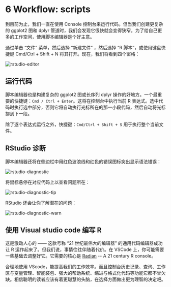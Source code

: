 # 6 Workflow: scripts

到目前为止，我们一直在使用 Console 控制台来运行代码。但当我们创建更复杂的 ggplot2 图和 dplyr 管道时，我们会发现它很快就会变得狭窄。为了给自己更多的工作空间，使用脚本编辑器是个好主意。

通过单击 “文件” 菜单，然后选择 “新建文件” ，然后选择 “R 脚本”，或使用键盘快捷键 Cmd/Ctrl + Shift + N 将其打开。现在，我们将看到四个窗格：

![rstudio-editor](https://d33wubrfki0l68.cloudfront.net/8a64bb047429d7ae0e2acae35c40e421e6439bf6/80e5d/diagrams/rstudio-editor.png)

## 运行代码

脚本编辑器也是构建复杂的 ggplot2 图或长序列 dplyr 操作的好地方。一个最重要的快捷键：`Cmd / Ctrl + Enter`。这将在控制台中执行当前 R 表达式。选中代码时执行选中部分，否则它将自动执行光标所在的那一小段代码，然后自动将光标挪到下一段。

除了逐个表达式运行之外，快捷键：`Cmd/Ctrl + Shift + S` 用于执行整个当前文件。

## RStudio 诊断

脚本编辑器还将在侧边栏中用红色波浪线和红色的错误图标突出显示语法错误：

![rstudio-diagnostic](https://d33wubrfki0l68.cloudfront.net/2c70225e177adb09fd2c71641881d91a2a44b84f/1aee8/screenshots/rstudio-diagnostic.png)

将鼠标悬停在对应代码上以查看问题所在：

![rstudio-diagnostic-tip](https://d33wubrfki0l68.cloudfront.net/3cb10a911ed68521d7fc9b1f7a8f40806c5cc640/f3daa/screenshots/rstudio-diagnostic-tip.png)

RStudio 还会让你了解潜在的问题：

![rstudio-diagnostic-warn](https://d33wubrfki0l68.cloudfront.net/6f50e3e61d68a0e450e12904754e5b9cfa7ff275/54508/screenshots/rstudio-diagnostic-warn.png)

## 使用 Visual studio code 编写 R

这是激动人心的 —— 这款号称 “21 世纪最伟大的编辑器” 的通用代码编辑器成功让 R 运作起来了。但我们说，事情往往伴随着代价。在 VSCode 上，你可能需要一些基础去调整好它。它需要的核心是 [Radian](https://github.com/randy3k/radian) -- A 21 century R console。

合理地使用 VScode，能提高我们的工作效率。而且控制台历史记录、查询、工作区与变量管理、智能装包、强大的帮助系统、缩进与格式化代码等功能它都不曾欠缺。相信聪明的读者应该有着更聪慧的头脑，在选择方面做出更为理智的决定吧。